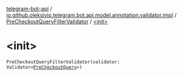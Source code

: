 [telegram-bot-api](../../index.md) / [io.github.oleksivio.telegram.bot.api.model.annotation.validator.impl](../index.md) / [PreCheckoutQueryFilterValidator](index.md) / [&lt;init&gt;](./-init-.md)

# &lt;init&gt;

`PreCheckoutQueryFilterValidator(validator: Validator<`[`PreCheckoutQuery`](../../io.github.oleksivio.telegram.bot.api.model.objects.payments/-pre-checkout-query/index.md)`>)`